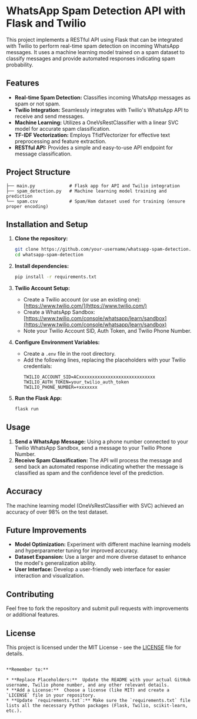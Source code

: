 
# WhatsApp Spam Detection API with Flask and Twilio

This project implements a RESTful API using Flask that can be integrated with Twilio to perform real-time spam detection on incoming WhatsApp messages. It uses a machine learning model trained on a spam dataset to classify messages and provide automated responses indicating spam probability. 

## Features

* **Real-time Spam Detection:** Classifies incoming WhatsApp messages as spam or not spam.
* **Twilio Integration:**  Seamlessly integrates with Twilio's WhatsApp API to receive and send messages.
* **Machine Learning:**  Utilizes a OneVsRestClassifier with a linear SVC model for accurate spam classification.
* **TF-IDF Vectorization:** Employs TfidfVectorizer for effective text preprocessing and feature extraction.
* **RESTful API:**  Provides a simple and easy-to-use API endpoint for message classification.

## Project Structure

```
├── main.py             # Flask app for API and Twilio integration
├── spam_detection.py   # Machine learning model training and prediction
└── spam.csv            # Spam/Ham dataset used for training (ensure proper encoding) 
```

## Installation and Setup

1. **Clone the repository:**
   ```bash
   git clone https://github.com/your-username/whatsapp-spam-detection.git
   cd whatsapp-spam-detection
   ```

2. **Install dependencies:**
   ```bash
   pip install -r requirements.txt
   ```

3. **Twilio Account Setup:**
   * Create a Twilio account (or use an existing one): [https://www.twilio.com/](https://www.twilio.com/)
   * Create a WhatsApp Sandbox: [https://www.twilio.com/console/whatsapp/learn/sandbox](https://www.twilio.com/console/whatsapp/learn/sandbox)
   * Note your Twilio Account SID, Auth Token, and Twilio Phone Number. 

4. **Configure Environment Variables:**
   * Create a `.env` file in the root directory.
   * Add the following lines, replacing the placeholders with your Twilio credentials:
     ```
     TWILIO_ACCOUNT_SID=ACxxxxxxxxxxxxxxxxxxxxxxxxxxxxx 
     TWILIO_AUTH_TOKEN=your_twilio_auth_token 
     TWILIO_PHONE_NUMBER=+xxxxxxx
     ```

5. **Run the Flask App:**
   ```bash
   flask run
   ```

## Usage

1. **Send a WhatsApp Message:** Using a phone number connected to your Twilio WhatsApp Sandbox, send a message to your Twilio Phone Number.
2. **Receive Spam Classification:** The API will process the message and send back an automated response indicating whether the message is classified as spam and the confidence level of the prediction. 

## Accuracy

The machine learning model (OneVsRestClassifier with SVC) achieved an accuracy of over 98% on the test dataset.

## Future Improvements

* **Model Optimization:** Experiment with different machine learning models and hyperparameter tuning for improved accuracy.
* **Dataset Expansion:** Use a larger and more diverse dataset to enhance the model's generalization ability.
* **User Interface:** Develop a user-friendly web interface for easier interaction and visualization.

## Contributing

Feel free to fork the repository and submit pull requests with improvements or additional features.

## License

This project is licensed under the MIT License - see the [LICENSE](LICENSE) file for details.
```

**Remember to:**

* **Replace Placeholders:**  Update the README with your actual GitHub username, Twilio phone number, and any other relevant details.
* **Add a License:**  Choose a license (like MIT) and create a `LICENSE` file in your repository. 
* **Update `requirements.txt`:** Make sure the `requirements.txt` file lists all the necessary Python packages (Flask, Twilio, scikit-learn, etc.).

